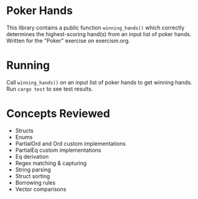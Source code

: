 # Poker Hands
This library contains a public function `winning_hands()` which correctly determines the highest-scoring hand(s) from an input list of poker hands.
Written for the "Poker" exercise on exercism.org.

# Running
Call `winning_hands()` on an input list of poker hands to get winning hands. Run `cargo test` to see test results.

# Concepts Reviewed
- Structs
- Enums
- PartialOrd and Ord custom implementations
- PartialEq custom implementations
- Eq derivation
- Regex matching & capturing
- String parsing
- Struct sorting
- Borrowing rules
- Vector comparisons